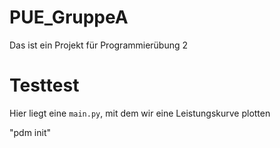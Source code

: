 # PUE_GruppeA

Das ist ein Projekt für Programmierübung 2

# Testtest
Hier liegt eine `main.py`, mit dem wir eine Leistungskurve plotten

"pdm init"